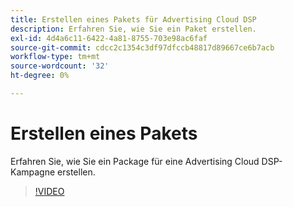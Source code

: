 ```yaml
---
title: Erstellen eines Pakets für Advertising Cloud DSP
description: Erfahren Sie, wie Sie ein Paket erstellen.
exl-id: 4d4a6c11-6422-4a81-8755-703e98ac6faf
source-git-commit: cdcc2c1354c3df97dfccb48817d89667ce6b7acb
workflow-type: tm+mt
source-wordcount: '32'
ht-degree: 0%

---
```


# Erstellen eines Pakets

Erfahren Sie, wie Sie ein Package für eine Advertising Cloud DSP-Kampagne erstellen.

>[!VIDEO](https://video.tv.adobe.com/v/339257)
